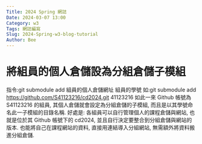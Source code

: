 ```yaml
---
Title: 2024 Spring 網誌
Date: 2024-03-07 13:00
Category: w3
Tags: 網誌編寫
Slug: 2024-Spring-w3-blog-tutorial
Author: Bee
---
```




<!-- PELICAN_END_SUMMARY -->

# 將組員的個人倉儲設為分組倉儲子模組
指令:git submodule add 組員的個人倉儲網址 組員的學號
如:git submodule add https://github.com/S41123216/cd2024.git 41123216
如此一來 Github 帳號為 S41123216 的組員, 其個人倉儲就會設定為分組倉儲的子模組, 而且是以其學號命名此一子模組的目錄名稱. 
好處是: 各組員可以自行管理個人的課程倉儲與網站, 也就是位於其 Github 帳號下的 cd2024, 並且自行決定要整合到分組倉儲與網站的版本. 也能將自己在課程網站的資料, 直接用連結導入分組網站, 無需額外將資料搬進分組倉儲.